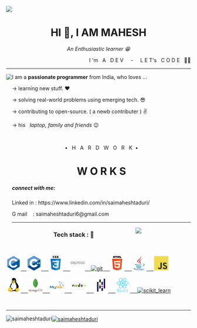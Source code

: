 <img align="center" src="https://media-exp1.licdn.com/dms/image/C5616AQEwv8r4XLJhgw/profile-displaybackgroundimage-shrink_350_1400/0/1628590963802?e=1669852800&v=beta&t=0bBeUN_Nz13o7M0zZ_z7qiemER6gWawVUyLNEPgfeH4" />
<h1 size="16px" align="center">HI 👋, I AM MAHESH </h1>
<p align="center"><i>An Enthusiastic learner 😁</i></p>

<p align="right" >I 'm  &nbsp;  A  &nbsp; D E V  &nbsp; &nbsp; - &nbsp; &nbsp; L E T's  &nbsp; C O D E  &nbsp; 🧑‍💻   </p>

<hr/>

<img align="left" height="460px" src="https://ih1.redbubble.net/image.1818981884.5512/st,small,507x507-pad,600x600,f8f8f8.jpg" />

 <p> I am a <b>passionate programmer</b> from India, who loves ...  </p>
 <p> → learning new stuff. ❤️ </p>
 <p> → solving real-world problems using emerging tech. 😎 </p>
 <p> → contributing to open-source. ( a newb contributer ) ✌️ </p>
 <p> → his &nbsp;<i> laptop, family and friends </i> 😉 </p>
 
 <br/>
 
 <p align="center">• &nbsp; H  &nbsp; A  &nbsp;  R  &nbsp; D  &nbsp; W  &nbsp;  O  &nbsp; R  &nbsp; K  &nbsp;• </p>
 <h1 align="center">  W O R K S </h1>

 
 <h5 align="left">connect with me: </h5>

<p> Linked in : https://www.linkedin.com/in/saimaheshtaduri/ </p>
<p> G mail &nbsp;&nbsp;  : saimaheshtaduri6@gmail.com </p>

<hr />

<img align="right" width="30%" src="https://www.iihglobal.com/wp-content/uploads/2019/02/dcsad.gif" />

<h3 align="center">Tech stack : 🦾</h3> <br /> 


<p align="center"> <a href="https://getbootstrap.com" target="_blank" rel="noreferrer"> 

<img src="https://raw.githubusercontent.com/devicons/devicon/master/icons/c/c-original.svg" alt="c" width="40" height="40"/> </a> <a href="https://www.w3schools.com/cpp/" target="_blank" rel="noreferrer"> &nbsp; &nbsp;<img src="https://raw.githubusercontent.com/devicons/devicon/master/icons/cplusplus/cplusplus-original.svg" alt="cplusplus" width="40" height="40"/> </a> <a href="https://www.w3schools.com/css/" target="_blank" rel="noreferrer"> &nbsp; &nbsp; <img src="https://raw.githubusercontent.com/devicons/devicon/master/icons/css3/css3-original-wordmark.svg" alt="css3" width="40" height="40"/> </a> <a href="https://expressjs.com" target="_blank" rel="noreferrer">  &nbsp; &nbsp; <img src="https://raw.githubusercontent.com/devicons/devicon/master/icons/express/express-original-wordmark.svg" alt="express" width="40" height="40"/> </a> <a href="https://git-scm.com/" target="_blank" rel="noreferrer"> &nbsp; &nbsp;<img src="https://www.vectorlogo.zone/logos/git-scm/git-scm-icon.svg" alt="git" width="40" height="40"/> </a> <a href="https://www.w3.org/html/" target="_blank" rel="noreferrer">  &nbsp; &nbsp; <img src="https://raw.githubusercontent.com/devicons/devicon/master/icons/html5/html5-original-wordmark.svg" alt="html5" width="40" height="40"/> </a> <a href="https://www.java.com" target="_blank" rel="noreferrer">  &nbsp; &nbsp; <img src="https://raw.githubusercontent.com/devicons/devicon/master/icons/java/java-original.svg" alt="java" width="40" height="40"/> </a> <a href="https://developer.mozilla.org/en-US/docs/Web/JavaScript" target="_blank" rel="noreferrer">  &nbsp; &nbsp; <img src="https://raw.githubusercontent.com/devicons/devicon/master/icons/javascript/javascript-original.svg" alt="javascript" width="40" height="40"/> </a> <a href="https://www.linux.org/" target="_blank" rel="noreferrer"> <br /> <br />   <img src="https://raw.githubusercontent.com/devicons/devicon/master/icons/linux/linux-original.svg" alt="linux" width="40" height="40"/> </a> <a href="https://www.mongodb.com/" target="_blank" rel="noreferrer">  &nbsp; &nbsp; <img src="https://raw.githubusercontent.com/devicons/devicon/master/icons/mongodb/mongodb-original-wordmark.svg" alt="mongodb" width="40" height="40"/> </a> <a href="https://www.mysql.com/" target="_blank" rel="noreferrer">  &nbsp; &nbsp; <img src="https://raw.githubusercontent.com/devicons/devicon/master/icons/mysql/mysql-original-wordmark.svg" alt="mysql" width="40" height="40"/> </a> <a href="https://nodejs.org" target="_blank" rel="noreferrer">  &nbsp; &nbsp; <img src="https://raw.githubusercontent.com/devicons/devicon/master/icons/nodejs/nodejs-original-wordmark.svg" alt="nodejs" width="40" height="40"/> </a> <a href="https://opencv.org/" target="_blank" rel="noreferrer">  &nbsp; &nbsp; <img src="https://raw.githubusercontent.com/devicons/devicon/2ae2a900d2f041da66e950e4d48052658d850630/icons/pandas/pandas-original.svg" alt="pandas" width="40" height="40"/> </a> <a href="https://reactjs.org/" target="_blank" rel="noreferrer">  &nbsp; &nbsp; <img src="https://raw.githubusercontent.com/devicons/devicon/master/icons/react/react-original-wordmark.svg" alt="react" width="40" height="40"/> </a> <a href="https://reactnative.dev/" target="_blank" rel="noreferrer">  &nbsp; &nbsp; <img src="https://upload.wikimedia.org/wikipedia/commons/0/05/Scikit_learn_logo_small.svg" alt="scikit_learn" width="40" height="40"/> </a> <a href="https://www.selenium.dev" target="_blank" rel="noreferrer">  </p>

<br/>

<hr />

<p><img align="left" src="https://github-readme-stats.vercel.app/api/top-langs?username=saimaheshtaduri&show_icons=true&locale=en&layout=compact" alt="saimaheshtaduri" /></p>

<p><img align="center" src="https://github-readme-streak-stats.herokuapp.com/?user=saimaheshtaduri&" alt="saimaheshtaduri" /></p>
